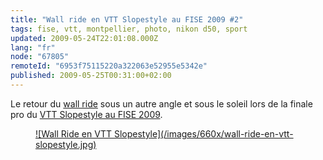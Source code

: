 ```yaml
---
title: "Wall ride en VTT Slopestyle au FISE 2009 #2"
tags: fise, vtt, montpellier, photo, nikon d50, sport
updated: 2009-05-24T22:01:08.000Z
lang: "fr"
node: "67805"
remoteId: "6953f75115220a322063e52955e5342e"
published: 2009-05-25T00:31:00+02:00
---
```


Le retour du [wall ride](/post/wall-ride-en-vtt-slopestyle-au-fise-2009) sous un autre angle et sous le soleil lors de la finale pro du [VTT Slopestyle au FISE 2009](/post/lecon-de-tricks-en-vtt-slopestyle-au-fise-2009).

<figure class="object-center"><a href="/images/wall-ride-en-vtt-slopestyle.jpg">![Wall Ride en VTT Slopestyle](/images/660x/wall-ride-en-vtt-slopestyle.jpg)
</a></figure>

